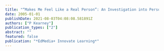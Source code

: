```yaml
---
title: "“Makes Me Feel Like a Real Person”: An Investigation into Personal Experiences of Students with Cerebral Palsy Playing Computer Games."
date: 2005-01-01
publishDate: 2021-08-03T04:08:08.581891Z
authors: ["P Kearney"]
publication_types: ["2"]
abstract: ""
featured: false
publication: "*EdMedia+ Innovate Learning*"
---
```


